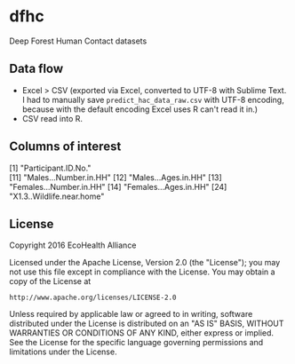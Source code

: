# dfhc
Deep Forest Human Contact datasets

## Data flow

- Excel > CSV (exported via Excel, converted to UTF-8 with Sublime Text. I had to manually save `predict_hac_data_raw.csv` with UTF-8 encoding, because with the default encoding Excel uses R can't read it in.)
- CSV read into R.

## Columns of interest

[1] "Participant.ID.No."                
[11] "Males...Number.in.HH"
[12] "Males...Ages.in.HH"
[13] "Females...Number.in.HH"
[14] "Females...Ages.in.HH"
[24] "X1.3..Wildlife.near.home"

## License
Copyright 2016 EcoHealth Alliance

Licensed under the Apache License, Version 2.0 (the "License");
you may not use this file except in compliance with the License.
You may obtain a copy of the License at

    http://www.apache.org/licenses/LICENSE-2.0

Unless required by applicable law or agreed to in writing, software
distributed under the License is distributed on an "AS IS" BASIS,
WITHOUT WARRANTIES OR CONDITIONS OF ANY KIND, either express or implied.
See the License for the specific language governing permissions and
limitations under the License.
